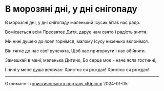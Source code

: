 В морозяні дні, у дні снігопаду
================================================================

В морозяні дні, у дні снігопаду
маленький Ісусик вітає нас радо.

Всміхається всім Пресвятеє Дитя,
дарує нам свято і радість життя.

Ми нині душею до ясел горнімся,
малому Ісусу низенько вклонімся.

Він тягне до нас свої рученята,
Щоб нас пригорнути і нас обійняти.

Замешкай в мені, маленька Дитино,
Бо серце моє - наче ясла гостинні,

І нині у мене душа величає:
Христос ся рождає! Христос ся рождає!

----------------------------------------------------------------

[джерело]: https://kyrios.org.ua/literature/vinchuvannya/14875-v-morozjani-dni-u-dni-snigopadu.html

Отримано із [християнського порталу «Кіріос»][джерело]
2024-01-05
